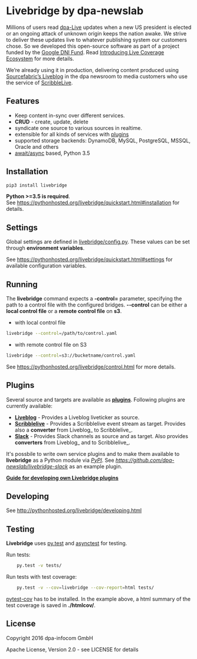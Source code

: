 # Livebridge by dpa-newslab

Millions of users read [dpa-Live](https://www.dpa.com/de/produkte-services/liveticker-newsblogs/#liveticker) updates when a new US president is elected or an ongoing attack of unknown origin keeps the nation awake.  We strive to deliver these updates live to whatever publishing system our customers chose. So we developed this open-source software as part of a project funded by the [Google DNI Fund](https://www.digitalnewsinitiative.com/). Read [Introducing Live Coverage Ecosystem](https://blog.sourcefabric.org/en/news/blog/3434/Introducing-Live-Coverage-Ecosystem-funded-by-Google.htm) for more details.

We’re already using it in production, delivering content produced using [Sourcefabric’s Liveblog](https://github.com/liveblog/liveblog)  in the dpa newsroom to media customers who use the service of [ScribbleLive](http://scribblelive.com).

## Features
- Keep content in-sync over different services. 
- **CRUD** - create, update, delete
- syndicate one source to various sources in realtime.
- extensible for all kinds of services with [plugins](https://pythonhosted.org/livebridge/ownplugins.html)
- supported storage backends: DynamoDB, MySQL, PostgreSQL, MSSQL, Oracle and others
- [await/async](https://docs.python.org/3/library/asyncio.html) based, Python 3.5

## Installation 

```sh
pip3 install livebridge
```
**Python >=3.5 is required**. <br>
See https://pythonhosted.org/livebridge/quickstart.html#installation for details.

## Settings
Global settings are defined in [livebridge/config.py](livebridge/config.py). These values can be set through **environment variables**.  

See https://pythonhosted.org/livebridge/quickstart.html#settings for available configuration variables.

## Running
The **livebridge** command expects a **-control=** parameter, specifying the path to a control file with the configured bridges.  **--control** can be either a **local control file** or a **remote control file** on **s3**.

* with local control file
```sh
livebridge --control=/path/to/control.yaml
```
* with remote control file on S3
```sh
livebridge --control=s3://bucketname/control.yaml
```

See https://pythonhosted.org/livebridge/control.html for more details.

## Plugins
Several source and targets are available as **[plugins]( https://pythonhosted.org/livebridge/plugins.html)**. Following plugins are currently available:

* **[Liveblog](https://github.com/dpa-newslab/livebridge-liveblog)**  - Provides a Liveblog liveticker as source.
* **[Scribblelive](https://github.com/dpa-newslab/livebridge-scribblelive)**  - Provides a Scribblelive event stream as target.   Provides also a **converter** from Liveblog_ to Scribblelive_.
* **[Slack](https://github.com/dpa-newslab/livebridge-slack)** - Provides Slack channels as source and as target. Also provides **converters** from Liveblog_ and to Scribblelive_.


It's possbile to write own service plugins and to make them available to **livebridge** as a Python module via *[PyPI](https://pypi.python.org/pypi)*.
See *https://github.com/dpa-newslab/livebridge-slack* as an example plugin.

**[Guide for developing own Livebridge plugins](https://pythonhosted.org/livebridge/ownplugins.html)**

## Developing

See http://pythonhosted.org/livebridge/developing.html


## Testing
**Livebridge** uses [py.test](http://pytest.org/) and [asynctest](http://asynctest.readthedocs.io/) for testing.

Run tests:

```sh
    py.test -v tests/
```

Run tests with test coverage:

```sh
    py.test -v --cov=livebridge --cov-report=html tests/
```

[pytest-cov](https://pypi.python.org/pypi/pytest-cov) has to be installed. In the example above, a html summary of the test coverage is saved in **./htmlcov/**.


## License
Copyright 2016 dpa-infocom GmbH

Apache License, Version 2.0 - see LICENSE for details


